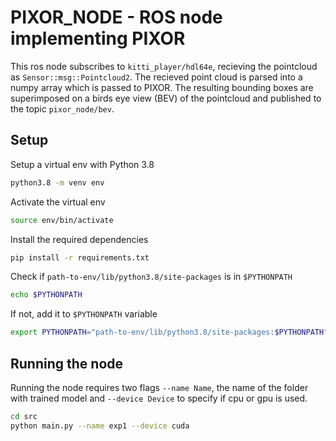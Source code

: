 # PIXOR_NODE - ROS node implementing PIXOR
This ros node subscribes to `kitti_player/hdl64e`, recieving the pointcloud as `Sensor::msg::Pointcloud2`. The recieved point cloud is parsed into a numpy array which is passed to PIXOR. The resulting bounding boxes are superimposed on a birds eye view (BEV) of the pointcloud and published to the topic `pixor_node/bev`.

## Setup
Setup a virtual env with Python 3.8
```sh
python3.8 -m venv env
```
Activate the virtual env
```sh
source env/bin/activate
```
Install the required dependencies
```sh
pip install -r requirements.txt
```
Check if `path-to-env/lib/python3.8/site-packages` is in `$PYTHONPATH`
```sh
echo $PYTHONPATH
```
If not, add it to `$PYTHONPATH` variable
```sh
export PYTHONPATH="path-to-env/lib/python3.8/site-packages:$PYTHONPATH"
```
## Running the node
Running the node requires two flags `--name Name`, the name of the folder with trained model and `--device Device` to specify if cpu or gpu is used.
```sh
cd src
python main.py --name exp1 --device cuda
```
